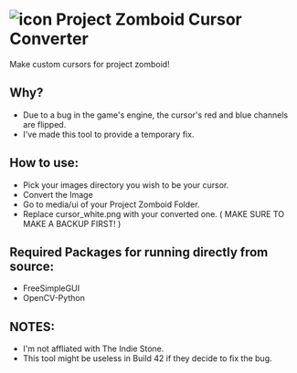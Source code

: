 # ![icon](https://github.com/Tofi-Dev/Zomboid_Cursor_Converter/assets/52051567/8c4476ed-ffad-4001-bfe8-ecd410c9ca7b) Project Zomboid Cursor Converter

Make custom cursors for project zomboid!

## Why?

- Due to a bug in the game's engine, the cursor's red and blue channels are flipped.
- I've made this tool to provide a temporary fix.

## How to use:

- Pick your images directory you wish to be your cursor.
- Convert the Image
- Go to media/ui of your Project Zomboid Folder.
- Replace cursor_white.png with your converted one. ( MAKE SURE TO MAKE A BACKUP FIRST! )

## Required Packages for running directly from source:

- FreeSimpleGUI
- OpenCV-Python

## NOTES:
- I'm not affliated with The Indie Stone.
- This tool might be useless in Build 42 if they decide to fix the bug.
